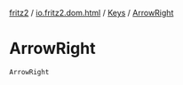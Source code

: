 [fritz2](../../index.md) / [io.fritz2.dom.html](../index.md) / [Keys](index.md) / [ArrowRight](./-arrow-right.md)

# ArrowRight

`ArrowRight`